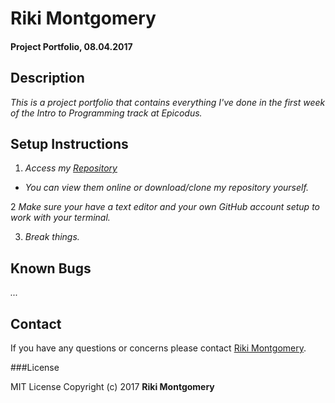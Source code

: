 # Riki Montgomery

#### Project Portfolio, 08.04.2017

## Description

_This is a project portfolio that contains everything I've done in the first week of the Intro to Programming track at Epicodus._

## Setup Instructions

1. _Access my [Repository](https://github.com/rikimontgomery/portfolio)_
* _You can view them online or download/clone my repository yourself._

2 _Make sure your have a text editor and your own GitHub account setup to work with your terminal._

3. _Break things._

## Known Bugs

_..._

## Contact

If you have any questions or concerns please contact [Riki Montgomery](mailto:mostriki820@gmail.com).

###License

MIT License
Copyright (c) 2017 **Riki Montgomery**
